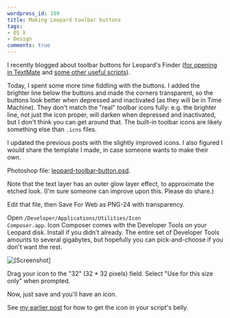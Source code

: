 ```yaml
---
wordpress_id: 189
title: Making Leopard toolbar buttons
tags:
- OS X
- Design
comments: true
---
```

I recently blogged about toolbar buttons for Leopard's Finder (<a href="https://henrik.nyh.se/2007/10/open-in-textmate-from-leopard-finder">for opening in TextMate</a> and <a href="https://henrik.nyh.se/2007/10/open-terminal-here-and-glob-select-in-leopard-finder">some other useful scripts</a>).

Today, I spent some more time fiddling with the buttons. I added the brighter line below the buttons and made the corners transparent, so the buttons look better when depressed and inactivated (as they will be in Time Machine). They don't match the "real" toolbar icons fully: e.g. the brighter line, not just the icon proper, will darken when depressed and inactivated, but I don't think you can get around that. The built-in toolbar icons are likely something else than <code>.icns</code> files.

I updated the previous posts with the slightly improved icons. I also figured I would share the template I made, in case someone wants to make their own.

<!--more-->

Photoshop file: <a href="https://henrik.nyh.se/uploads/leopard-toolbar-button.psd">leopard-toolbar-button.psd</a>.

Note that the text layer has an outer glow layer effect, to approximate the etched look. (I'm sure someone can improve upon this. Please do share.)

Edit that file, then Save For Web as PNG-24 with transparency.

Open <code>/Developer/Applications/Utilities/Icon Composer.app</code>. Icon Composer comes with the Developer Tools on your Leopard disk. Install if you didn't already. The entire set of Developer Tools amounts to several gigabytes, but hopefully you can pick-and-choose if you don't want the rest.

<p class="center"><img src="https://henrik.nyh.se/uploads/icon-composer-toolbar.png" alt="[Screenshot]" /></p>

Drag your icon to the "32" (32 * 32 pixels) field. Select "Use for this size only" when prompted.

Now, just save and you'll have an icon.

See <a href="https://henrik.nyh.se/2007/10/open-terminal-here-and-glob-select-in-leopard-finder">my earlier post</a> for how to get the icon in your script's belly.
